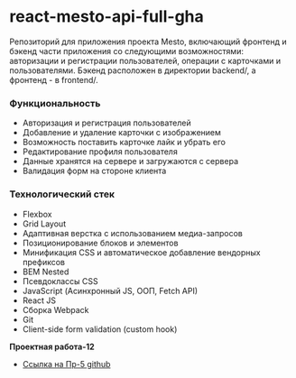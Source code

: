 # react-mesto-api-full-gha
 Репозиторий для приложения проекта Mesto, включающий фронтенд и бэкенд части приложения со следующими возможностями: авторизации и регистрации пользователей, операции с карточками и пользователями. Бэкенд расположен в директории backend/, а фронтенд - в frontend/.
### Функциональность
* Авторизация и регистрация пользователей
* Добавление и удаление карточки с изображением
* Возможность поставить карточке лайк и убрать его
* Редактирование профиля пользователя
* Данные хранятся на сервере и загружаются с сервера
* Валидация форм на стороне клиента

### Технологический стек
*  Flexbox
*  Grid Layout
*  Адаптивная верстка с использованием медиа-запросов
*  Позиционирование блоков и элементов
*  Минификация CSS и автоматическое добавление вендорных префиксов
*  BEM Nested
*  Псевдоклассы CSS
*  JavaScript (Асинхронный JS, ООП, Fetch API)
*  React JS
*  Сборка Webpack
*  Git
*  Client-side form validation (custom hook)

**Проектная работа-12**

* [Ссылка на Пр-5 github](https://github.com/UlanBekboev/react-mesto-auth)